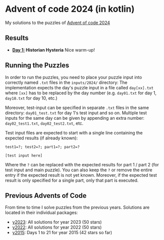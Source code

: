 # Advent of code 2024 (in kotlin)

My solutions to the puzzles of [Advent of code 2024](https://adventofcode.com/2023/)

## Results

- **[Day 1:](src/main/kotlin/y2024/day01/Day01.kt) Historian Hysteria**
  Nice warm-up!

 
  
## Running the Puzzles

In order to run the puzzles, you need to place your puzzle input into correctly named `.txt` files in the `inputs/2024/` directory:
The implementation expects the day's puzzle input in a file called `day[xx].txt` where `[xx]` has to be replaced by
the day number (e.g. `day01.txt` for day 1, `day10.txt` for day 10, etc.)

Moreover, test-input can be specified in separate `.txt` files in the same directory: `day01_test.txt` for day 1's
test input and so on. Multiple test inputs for the same day can be given by appending an extra number:
`day02_test1.txt`, `day02_test2.txt`, etc.

Test input files are expected to start with a single line containing the expected results (if already known):
```
test1=?; test2=?; part1=?; part2=?

[test input here]
```
Where the `?` can be replaced with the expected results for part 1 / part 2 (for test input and main puzzle). You can
also keep the `?` or remove the entire entry if the expected result is not yet known. Moreover, if the expected
test result is only specified for a single part, only that part is executed.

## Previous Advents of Code

From time to time I solve puzzles from the previous years. Solutions are located in their individual packages:

- [y2023](src/main/kotlin/y2023): All solutions for year 2023 (50 stars)
- [y2022](src/main/kotlin/y2022): All solutions for year 2022 (50 stars)
- [y2015](src/main/kotlin/y2015): Days 1 to 21 for year 2015 (42 stars so far)
